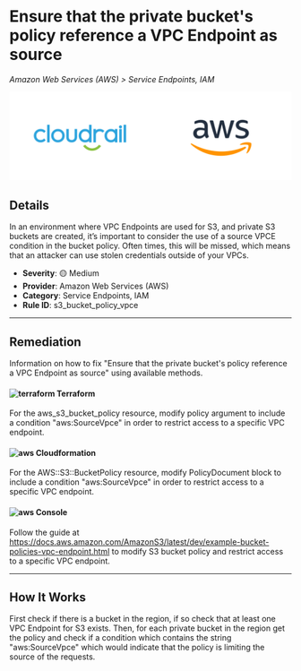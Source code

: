 # Ensure that the private bucket's policy reference a VPC Endpoint as source

*Amazon Web Services (AWS) > Service Endpoints, IAM*

![Cloudrail and Amazon Web Services (AWS) logos](../images/cloudrail_aws.png)

## Details
In an environment where VPC Endpoints are used for S3, and private S3 buckets are created, it’s important to consider the use of a source VPCE condition in the bucket policy. Often times, this will be missed, which means that an attacker can use stolen credentials outside of your VPCs.

- **Severity**: 🟡 Medium
- **Provider**: Amazon Web Services (AWS)
- **Category**: Service Endpoints, IAM
- **Rule ID**: s3_bucket_policy_vpce

---

## Remediation
Information on how to fix "Ensure that the private bucket's policy reference a VPC Endpoint as source" using available methods.


####  <img src="../_media/emojis/terraform.png" alt="terraform" width="20"/>  Terraform
For the aws_s3_bucket_policy resource, modify policy argument to include a condition "aws:SourceVpce" in order to restrict access to a specific VPC endpoint.








#### <img src="../_media/emojis/aws.png" alt="aws" width="20"/> Cloudformation
For the AWS::S3::BucketPolicy resource, modify PolicyDocument block to include a condition "aws:SourceVpce" in order to restrict access to a specific VPC endpoint.



####  <img src="../_media/emojis/aws.png" alt="aws" width="20"/> Console
Follow the guide at <https://docs.aws.amazon.com/AmazonS3/latest/dev/example-bucket-policies-vpc-endpoint.html> to modify S3 bucket policy and restrict access to a specific VPC endpoint.




---

## How It Works
First check if there is a bucket in the region, if so check that at least one VPC Endpoint for S3 exists. Then, for each private bucket in the region get the policy and check if a condition which contains the string "aws:SourceVpce" which would indicate that the policy is limiting the source of the requests.